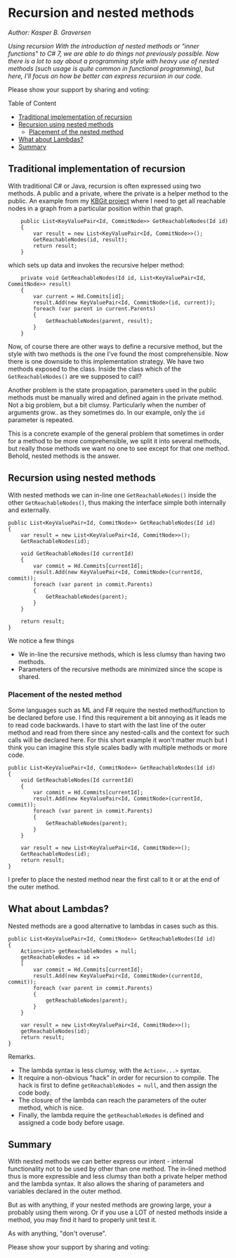 ﻿# Recursion and nested methods 

*Author: Kasper B. Graversen*
<ArticleHeaderUrls/><Categories Tags="Code_Readability, Coding_Guideline">
</Categories>

*Using recursion With the introduction of nested methods or "inner functions" to C# 7, we are able to do things not previously possible. Now there is a lot to say about a programming style with heavy 
use of nested methods (such usage is quite common in functional programming), but here, I'll focus on how be better can express recursion in our code.*

Please show your support by sharing and voting:
<SocialShareButtons>
</SocialShareButtons>



Table of Content

   * [Traditional implementation of recursion](#traditional-implementation-of-recursion)
   * [Recursion using nested methods](#recursion-using-nested-methods)
     * [Placement of the nested method](#placement-of-the-nested-method)
   * [What about Lambdas?](#what-about-lambdas?)
   * [Summary](#summary)

   
## Traditional implementation of recursion

With traditional C# or Java, recursion is often expressed using two methods. A public and a private, where the private is a helper method to the public. An example from my [KBGit project](https://github.com/kbilsted/KBGit) where I need to get all reachable nodes in a graph from a particular position within that graph.


        public List<KeyValuePair<Id, CommitNode>> GetReachableNodes(Id id)
		{
			var result = new List<KeyValuePair<Id, CommitNode>>();
			GetReachableNodes(id, result);
			return result;
		}

which sets up data and invokes the recursive helper method:

		private void GetReachableNodes(Id id, List<KeyValuePair<Id, CommitNode>> result)
		{
			var current = Hd.Commits[id];
			result.Add(new KeyValuePair<Id, CommitNode>(id, current));
			foreach (var parent in current.Parents)
			{
				GetReachableNodes(parent, result);
			}
		}

Now, of course there are other ways to define a recursive method, but the style with two methods is the one I've found the most comprehensible. Now there is one downside to this implementation strategy. We have two methods exposed to the class. Inside the class which of the `GetReachableNodes()` are we supposed to call? 

Another problem is the state propagation, parameters used in the public methods must be manually wired and defined again in the private method. Not a big problem, but a bit clumsy. Particularly when the number of arguments grow.. as they sometimes do. In our example, only the `id` parameter is repeated. 

This is a concrete example of the general problem that sometimes in order for a method to be more comprehensible, we split it into several methods, but really those methods we want no one to see except for that one method. Behold, nested methods is the answer.


## Recursion using nested methods
		
With nested methods we can in-line one `GetReachableNodes()` inside the other `GetReachableNodes()`, thus making the interface simple both internally and externally.


	public List<KeyValuePair<Id, CommitNode>> GetReachableNodes(Id id)
	{
		var result = new List<KeyValuePair<Id, CommitNode>>();
		GetReachableNodes(id);

		void GetReachableNodes(Id currentId)
		{
			var commit = Hd.Commits[currentId];
			result.Add(new KeyValuePair<Id, CommitNode>(currentId, commit));
			foreach (var parent in commit.Parents)
			{
				GetReachableNodes(parent);
			}
		}

		return result;
	}

We notice a few things

* We in-line the recursive methods, which is less clumsy than having two methods.
* Parameters of the recursive methods are minimized since the scope is shared.

### Placement of the nested method

Some languages such as ML and F# require the nested method/function to be declared before use. I find this requirement a bit annoying as it leads me to read code backwards. I have to start with the last line of the outer method and read from there since any nested-calls and the context for such calls will be declared here. For this short example it won't matter much but I think you can imagine this style scales badly with multiple methods or more code.

	public List<KeyValuePair<Id, CommitNode>> GetReachableNodes(Id id)
	{
		void GetReachableNodes(Id currentId)
		{
			var commit = Hd.Commits[currentId];
			result.Add(new KeyValuePair<Id, CommitNode>(currentId, commit));
			foreach (var parent in commit.Parents)
			{
				GetReachableNodes(parent);
			}
		}

		var result = new List<KeyValuePair<Id, CommitNode>>();
		GetReachableNodes(id);
		return result;
	}

I prefer to place the nested method near the first call to it or at the end of the outer method.


## What about Lambdas?

Nested methods are a good alternative to lambdas in cases such as this. 

	public List<KeyValuePair<Id, CommitNode>> GetReachableNodes(Id id)
	{
		Action<int> getReachableNodes = null;
		getReachableNodes = id => 
		[
			var commit = Hd.Commits[currentId];
			result.Add(new KeyValuePair<Id, CommitNode>(currentId, commit));
			foreach (var parent in commit.Parents)
			{
				getReachableNodes(parent);
			}
		}
		
		var result = new List<KeyValuePair<Id, CommitNode>>();
		getReachableNodes(id);
		return result;
	}
	

Remarks.
  * The lambda syntax is less clumsy, with the `Action<...>` syntax. 
  * It require a non-obvious "hack" in order for recursion to compile. The hack is first to define `getReachableNodes = null`, and then assign the code body. 
  * The closure of the lambda can reach the parameters of the outer method, which is nice.
  * Finally, the lambda require the `getReachableNodes` is defined and assigned a code body before usage.


  
## Summary

With nested methods we can better express our intent - internal functionality not to be used by other than one method. The in-lined method thus is more expressible and less clumsy than both a private helper method and the lambda syntax. It also allows the sharing of parameters and variables declared in the outer method.

But as with anything, if your nested methods are growing large, your a probably using them wrong. Or if you use a LOT of nested methods inside a method, you may find it hard to properly unit test it. 

As with anything, "don't overuse".


Please show your support by sharing and voting:
<SocialShareButtons>
</SocialShareButtons>



<br><br>

<CommentText>
</CommentText>


<br>
<br>
<br>